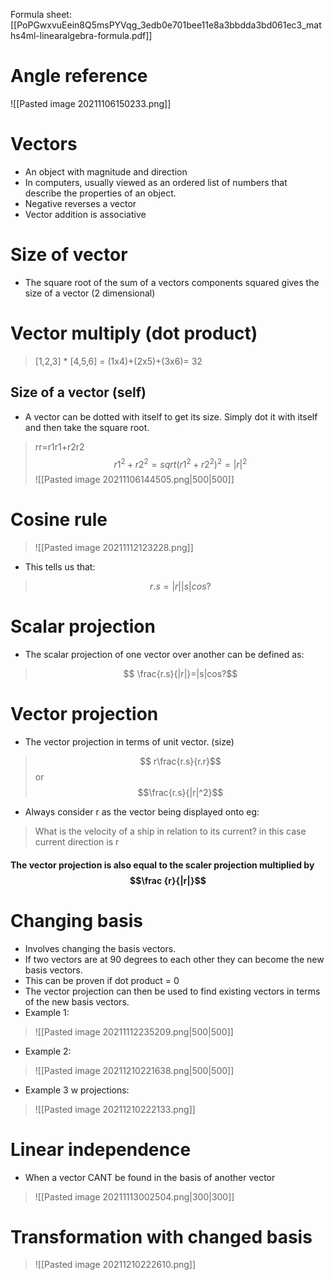 Formula sheet:
[[PoPGwxvuEein8Q5msPYVqg_3edb0e701bee11e8a3bbdda3bd061ec3_maths4ml-linearalgebra-formula.pdf]]
# Angle reference
![[Pasted image 20211106150233.png]]
# Vectors
- An object with magnitude and direction
- In computers, usually viewed as an ordered list of numbers that describe the properties of an object.
- Negative reverses a vector
- Vector addition is associative
# Size of vector
- The square root of the sum of a vectors components squared gives the size of a vector (2 dimensional)

# Vector multiply (dot product)
> [1,2,3] * [4,5,6] = (1x4)+(2x5)+(3x6)= 32
## Size of a vector (self)
- A vector can be dotted with itself to get its size. Simply dot it with itself and then take the square root.
> rr=r1r1+r2r2
$$r1^2+r2^2 = sqrt(r1^2+r2^2)^2 = |r|^2$$
![[Pasted image 20211106144505.png|500|500]]
# Cosine rule
>![[Pasted image 20211112123228.png]]
- This tells us that:
> $$r.s=|r||s|cos?$$

# Scalar projection
- The scalar projection of one vector over another can be defined as:
>$$ \frac{r.s}{|r|}=|s|cos?$$

# Vector projection 
- The vector projection in terms of unit vector. (size)
>$$ r\frac{r.s}{r.r}$$ or $$\frac{r.s}{|r|^2}$$
- Always consider r as the vector being displayed onto eg:
>  What is the velocity of a ship in relation to its current? in this case current direction is r

#### The vector projection is also equal to the scaler projection multiplied by $$\frac {r}{|r|}$$
# Changing basis
- Involves changing the basis vectors.
- If two vectors are at 90 degrees to each other they can become the new basis vectors.
- This can be proven if dot product = 0
- The vector projection can then be used to find existing vectors in terms of the new basis vectors.
- Example 1:
>![[Pasted image 20211112235209.png|500|500]]
- Example 2:
>![[Pasted image 20211210221638.png|500|500]]
- Example 3 w projections:
>![[Pasted image 20211210222133.png]]

# Linear independence 
- When a vector CANT be found in the basis of another vector
>![[Pasted image 20211113002504.png|300|300]]

# Transformation with changed basis
>![[Pasted image 20211210222610.png]]